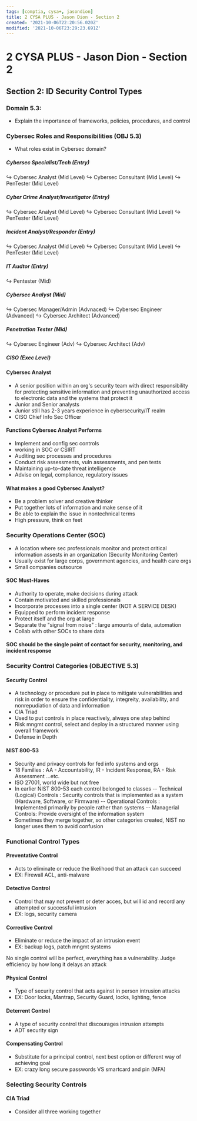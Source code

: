 ```yaml
---
tags: [comptia, cysa+, jasondion]
title: 2 CYSA PLUS - Jason Dion - Section 2
created: '2021-10-06T22:20:56.020Z'
modified: '2021-10-06T23:29:23.691Z'
---
```


# 2 CYSA PLUS - Jason Dion - Section 2 
## Section 2: ID Security Control Types

### Domain 5.3: 
- Explain the importance of frameworks, policies, procedures, and control


### Cybersec Roles and Responsibilities (OBJ 5.3)
- What roles exist in Cybersec domain?

##### Cybersec Specialist/Tech (Entry) 
:arrow_right_hook: Cybersec Analyst (Mid Level)
:arrow_right_hook: Cybersec Consultant (Mid Level)
:arrow_right_hook: PenTester (Mid Level)

##### Cyber Crime Analyst/Investigator (Entry)
:arrow_right_hook: Cybersec Analyst (Mid Level)
:arrow_right_hook: Cybersec Consultant (Mid Level)
:arrow_right_hook: PenTester (Mid Level)

##### Incident Analyst/Responder (Entry)
:arrow_right_hook: Cybersec Analyst (Mid Level)
:arrow_right_hook: Cybersec Consultant (Mid Level)
:arrow_right_hook: PenTester (Mid Level)

##### IT Audtor (Entry)
:arrow_right_hook: Pentester (Mid)

##### Cybersec Analyst (Mid)
:arrow_right_hook: Cybersec Manager/Admin (Advnaced)
:arrow_right_hook: Cybersec Engineer (Advanced)
:arrow_right_hook: Cybersec Architect (Advanced)

##### Penetration Tester (Mid)
:arrow_right_hook: Cybersec Engineer (Adv)
:arrow_right_hook: Cybersec Architect (Adv)

##### CISO (Exec Level)

#### Cybersec Analyst
- A senior position within an org's security team with direct responsibility for protecting sensitive information and preventing unauthorized access to electronic data and the systems that protect it
- Junior and Senior analysts
- Junior still has 2-3 years experience in cybersecurity/IT realm
- CISO Chief Info Sec Officer 

#### Functions Cybersec Analyst Performs 
- Implement and config sec controls
- working in SOC or CSIRT
- Auditing sec processes and procedures
- Conduct risk assessments, vuln assessments, and pen tests
- Maintaining up-to-date threat intelligence
- Advise on legal, compliance, regulatory issues

#### What makes a good Cybersec Analyst?
- Be a problem solver and creative thinker
- Put together lots of information and make sense of it
- Be able to explain the issue in nontechnical terms
- High pressure, think on feet

### Security Operations Center (SOC)
- A location where sec professionals monitor and protect critical information assests in an organization (Security Monitoring Center)
- Usually exist for large corps, government agencies, and health care orgs
- Small companies outsource

#### SOC Must-Haves
- Authority to operate, make decisions during attack
- Contain motivated and skilled professionals
- Incorporate processes into a single center (NOT A SERVICE DESK)
- Equipped to perform incident response
- Protect itself and the org at large
- Separate the "signal from noise" : large amounts of data, automation
- Collab with other SOCs to share data

#### SOC should be the single point of contact for security, monitoring, and incident response 

### Security Control Categories (OBJECTIVE 5.3)
#### Security Control
- A technology or procedure put in place to mitigate vulnerabilities and risk in order to ensure the confidentiality, integreity, availability, and nonrepudiation of data and information 
- CIA Triad
- Used to put controls in place reactively, always one step behind
- Risk mngmt control, select and deploy in a structured manner using overall framework
- Defense in Depth

#### NIST 800-53
- Security and privacy controls for fed info systems and orgs
- 18 Families : AA - Accountability, IR - Incident Response, RA - Risk Assessment ...etc.
- ISO 27001, world wide but not free
- In earlier NIST 800-53 each control belonged to classes
-- Technical (Logical) Controls : Security controls that is implemented as a system (Hardware, Software, or Firmware)
-- Operational Controls : Implemented primarily by people rather than systems
-- Managerial Controls: Provide oversight of the information system
- Sometimes they merge together, so other categories created, NIST no longer uses them to avoid confusion

### Functional Control Types

#### Preventative Control
- Acts to eliminate or reduce the likelihood that an attack can succeed
- EX: Firewall ACL, anti-malware
#### Detective Control
- Control that may not prevent or deter acces, but will id and record any attempted or successful intrusion
- EX: logs, security camera
#### Corrective Control
- Eliminate or reduce the impact of an intrusion event
- EX: backup logs, patch mngmt systems

No single control will be perfect, everything has a vulnerability. Judge efficiency by how long it delays an attack

#### Physical Control
- Type of security control that acts against in person intrusion attacks
- EX: Door locks, Mantrap, Security Guard, locks, lighting, fence

#### Deterrent Control
- A type of security control that discourages intrusion attempts
- ADT security sign

#### Compensating Control
- Substitute for a principal control, next best option or different way of achieving goal
- EX: crazy long secure passwords VS smartcard and pin (MFA)

### Selecting Security Controls 
#### CIA Triad
- Consider all three working together





